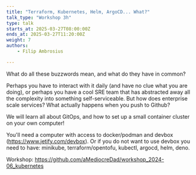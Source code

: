 ```yaml
---
title: "Terraform, Kubernetes, Helm, ArgoCD... What?"
talk_type: "Workshop 3h"
type: talk
starts_at: 2025-03-27T08:00:00Z
ends_at: 2025-03-27T11:20:00Z
weight: 7
authors:
    - Filip Ambrosius

---
```

What do all these buzzwords mean, and what do they have in common?

Perhaps you have to interact with it daily (and have no clue what you are doing), or perhaps you have a cool SRE team that has abstracted away all the complexity into something self-serviceable. But how does enterprise scale services? What actually happens when you push to Github?

We will learn all about GitOps, and how to set up a small container cluster on your own computer! 

You'll need a computer with access to docker/podman and devbox (https://www.jetify.com/devbox). Or if you do not want to use devbox you need to have: minikube, terraform/opentofu, kubectl, argocd, helm, deno.

Workshop: https://github.com/aMediocreDad/workshop_2024-06_kubernetes
